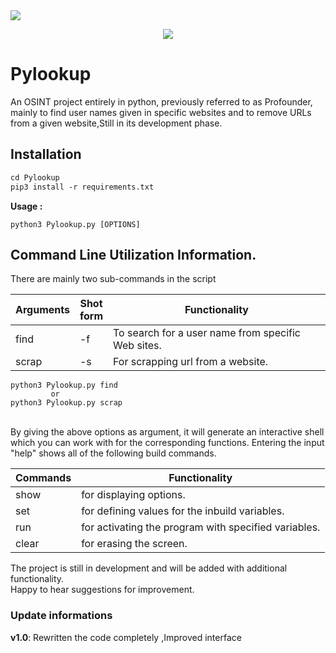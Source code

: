 <img src="https://img.shields.io/badge/Python-3-brightgreen.svg?style=plastic">
<p align="center">
<img src="https://raw.githubusercontent.com/d8rkmind/Pylookup/main/Pylookup.png"></p>
<h1>Pylookup</h1>
  

<p> An OSINT project entirely in python, previously referred to as Profounder, mainly to find user names given in specific websites and to remove URLs from a given website,Still in its development phase.
<br></p>

<h2>Installation</h2>

```markdown
cd Pylookup
pip3 install -r requirements.txt
```
<b>Usage :</b>

```
python3 Pylookup.py [OPTIONS]
```
<h2>Command Line Utilization Information.</h2>

There are mainly two sub-commands in the script 

Arguments |Shot<br>form    | Functionality
----------|-- | -------------
  find |-f    | To search for a user name from specific Web sites.
 scrap |-s   | For scrapping url from a website.
 
 
 ```
 python3 Pylookup.py find
          or 
 python3 Pylookup.py scrap
 
 ```
 
<br> 
By giving the above options as argument, it will generate an interactive shell which you can work with for the corresponding functions.
Entering the input "help" shows all of the following build commands.

Commands | Functionality
----------------|--------------
show | for displaying options.
set  | for defining values for the inbuild variables.
run  | for activating the program with specified variables.
clear| for erasing the screen.



The project is still in development and will be added with additional functionality.<br>Happy to hear suggestions for improvement.


<h3>Update informations</h3>

<b> v1.0</b>: Rewritten the code completely ,Improved interface
